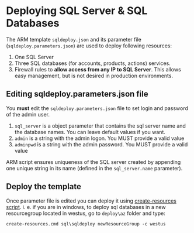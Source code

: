 # Deploying SQL Server & SQL Databases

The ARM template `sqldeploy.json` and its parameter file (`sqldeploy.parameters.json`) are used to deploy following resources:

1. One SQL Server
2. Three SQL databases (for accounts, products, actions) services.
3. Firewall rules to **allow access from any IP to SQL Server**. This allows easy management, but is not desired in production environments.

## Editing sqldeploy.parameters.json file

You **must** edit the `sqldeploy.parameters.json` file to set login and password of the admin user.

1. `sql_server` is a object parameter that contains the sql server name and the database names. You can leave default values if you want.
2. `admin` is a string with the admin logon. You MUST provide a valid value
3. `adminpwd` is a string with the admin password. You MUST provide a valid value

ARM script ensures uniqueness of the SQL server created by appending one unique string in its name (defined in the `sql_server.name` parameter).

## Deploy the template

Once parameter file is edited you can deploy it using [create-resources script](../readme.md).
i. e. if you are in windows, to deploy sql databases in a new resourcegroup located in westus, go to `deploy\az` folder and type:

```
create-resources.cmd sql\sqldeploy newResourceGroup -c westus